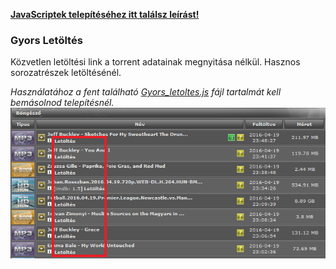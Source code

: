 **[JavaScriptek telepítéséhez itt találsz leírást!](https://github.com/Soresu/JavaScripts)**
### Gyors Letöltés
Közvetlen letöltési link a torrent adatainak megnyitása nélkül. Hasznos sorozatrészek letöltésénél.

*Használatához a fent található [Gyors_letoltes.js](https://github.com/Soresu/JavaScripts/blob/master/Ncore/Gyors_letoltes.js) fájl tartalmát kell bemásolnod telepítésnél.*
![alt text](https://raw.githubusercontent.com/Soresu/Others/master/Images/JavaScripts/Ncore/NcoreGYL.png "Példa 1")
